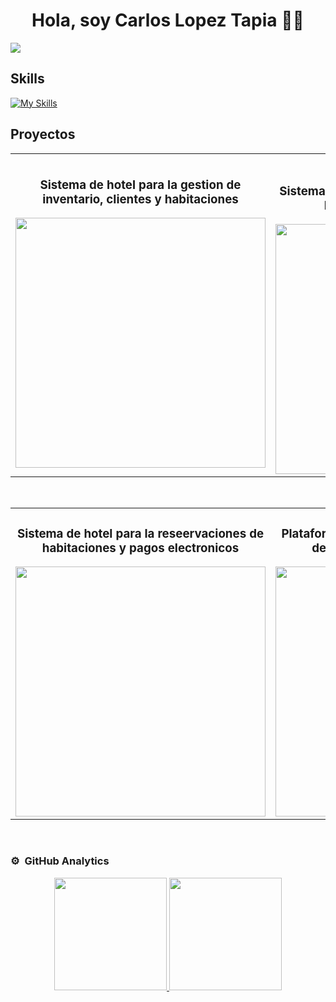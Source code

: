 <div align="center">
<h1 align="center">Hola, soy Carlos Lopez Tapia 🚀👋</h1>
</div>
<img src="https://i.ibb.co/mFHpycn/Carlos-Lxpxz.png">

## Skills
[![My Skills](https://skillicons.dev/icons?i=js,html,css,astro,bootstrap,cs,git,htmx,java,mysql,npm,react,ts,dotnet,docker,php,vscode,visualstudio,sqlite,nodejs)](https://skillicons.dev)


## Proyectos
<table>
<tr>
<td width="50%">
<h3 align="center">Sistema de hotel para la gestion de inventario, clientes y habitaciones</h3>
<div align="center">
<a href="https://wwww.hotel.comeya.xyz" target="_blank"><img src="https://i.ibb.co/j5372GP/htole.png" width="400"></a>
</div>                                                                                      
</td>

<td width="50%">
               <br>
<h3 align="center">Sistema de Informacion para la Gestion de Modulos Academicos Web</h3>
<div align="center">                                       
<a href="https://www.joseramos.com.co"><img src="https://i.ibb.co/B4WzT6y/sigma.png" width="400" ></a>
</div>                                                             
</table>                                                                                 
</div>
<br>

<table>
<tr>
<td width="50%">
<h3 align="center">Sistema de hotel para la reseervaciones de habitaciones y pagos electronicos </h3>
<div align="center">
<a href="https://www.cardenals.com"><img src="https://i.ibb.co/GnbfGV7/Screenshot-2024-11-14-054626.png" width="400" ></a>
</div>
                                                                                      
</td>       

<td width="50%">
<h3 align="center">Plataforma web para la creación y control de pedidos de comida en línea.</h3>
<div align="center">
<a href="https://www.app.comeya.xyz" target="_blank"><img src="https://i.ibb.co/hLj38Yf/Screenshot-2024-11-14-054749.png" width="400"></a>

</div>
                                                                                      
</td>  
</table>                                                                                 
</div>
<br>

### ⚙️ &nbsp;GitHub Analytics

<p align="center">
<a href="https://github.com/CarlosLopxz">
  <img height="180em" src="https://github-readme-stats-eight-theta.vercel.app/api?username=ArisGuimera&show_icons=true&theme=algolia&include_all_commits=true&count_private=true"/>
  <img height="180em" src="https://github-readme-stats-eight-theta.vercel.app/api/top-langs/?username=ArisGuimera&layout=compact&langs_count=8&theme=algolia"/>
</a>
</p>
